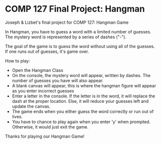 # COMP 127 Final Project: Hangman
Joseph &amp; Lizbet's final project for COMP 127: Hangman Game

In Hangman, you have to guess a word with a limited number of guesses. The mystery word is represented by a series of dashes ("-"). 

The goal of the game is to guess the word without using all of the guesses. If one runs out of guesses, it's game over.

How to play:

* Open the Hangman Class
* On the console, the mystery word will appear, written by dashes. The number of guesses you have will also appear. 
* A blank canvas will appear, this is where the hangman figure will appear as you enter incorrect guesses
* Enter a letter in the console. If the letter is in the word, it will replace the dash at the proper location. Else, it will reduce your guesses left and update the canvas.
* The game ends when you either guess the word correctly or run out of lives.
* You have to chance to play again when you enter 'y' when prompted. Otherwise, it would just exit the game.

Thanks for playing our Hangman Game!
